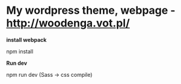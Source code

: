 # My wordpress theme, webpage - http://woodenga.vot.pl/

**install webpack**

npm install 


**Run dev**

npm run dev 
(Sass -> css compile)

